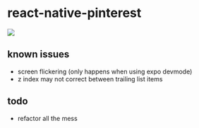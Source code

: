 # react-native-pinterest

<img src="./preview.webp" />

## known issues

- screen flickering (only happens when using expo devmode)
- z index may not correct between trailing list items

## todo

- refactor all the mess
